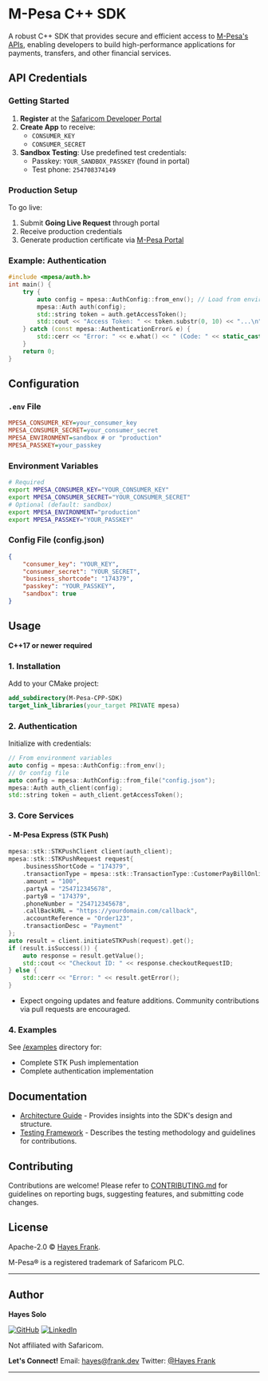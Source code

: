 # M-Pesa C++ SDK

A robust C++ SDK that provides secure and efficient access to [M-Pesa's APIs](https://developer.safaricom.co.ke/), enabling developers to build high-performance applications for payments, transfers, and other financial services.

## API Credentials
### Getting Started
1. **Register** at the [Safaricom Developer Portal](https://developer.safaricom.co.ke)
2. **Create App** to receive:
   - `CONSUMER_KEY`
   - `CONSUMER_SECRET`
3. **Sandbox Testing**: Use predefined test credentials:
   - Passkey: `YOUR_SANDBOX_PASSKEY` (found in portal)
   - Test phone: `254708374149`

### Production Setup
To go live:
1. Submit **Going Live Request** through portal
2. Receive production credentials
3. Generate production certificate via [M-Pesa Portal](https://developer.safaricom.co.ke/docs#going-live)

### Example: Authentication
```cpp
#include <mpesa/auth.h>
int main() {
    try {
        auto config = mpesa::AuthConfig::from_env(); // Load from environment variables
        mpesa::Auth auth(config);
        std::string token = auth.getAccessToken();
        std::cout << "Access Token: " << token.substr(0, 10) << "...\n";
    } catch (const mpesa::AuthenticationError& e) {
        std::cerr << "Error: " << e.what() << " (Code: " << static_cast<int>(e.getErrorCode()) << ")\n";
    }
    return 0;
}
```

## Configuration
### `.env` File
```ini
MPESA_CONSUMER_KEY=your_consumer_key
MPESA_CONSUMER_SECRET=your_consumer_secret
MPESA_ENVIRONMENT=sandbox # or "production"
MPESA_PASSKEY=your_passkey
```

### Environment Variables
```bash
# Required
export MPESA_CONSUMER_KEY="YOUR_CONSUMER_KEY"
export MPESA_CONSUMER_SECRET="YOUR_CONSUMER_SECRET"
# Optional (default: sandbox)
export MPESA_ENVIRONMENT="production"
export MPESA_PASSKEY="YOUR_PASSKEY"
```

### Config File (config.json)
```json
{
    "consumer_key": "YOUR_KEY",
    "consumer_secret": "YOUR_SECRET",
    "business_shortcode": "174379",
    "passkey": "YOUR_PASSKEY",
    "sandbox": true
}
```

## Usage
**C++17 or newer required**

### 1. Installation
Add to your CMake project:
```cmake
add_subdirectory(M-Pesa-CPP-SDK)
target_link_libraries(your_target PRIVATE mpesa)
```

### 2. Authentication
Initialize with credentials:
```cpp
// From environment variables
auto config = mpesa::AuthConfig::from_env(); 
// Or config file
auto config = mpesa::AuthConfig::from_file("config.json");
mpesa::Auth auth_client(config);
std::string token = auth_client.getAccessToken();
```

### 3. Core Services
#### - M-Pesa Express (STK Push)
```cpp
mpesa::stk::STKPushClient client(auth_client);
mpesa::stk::STKPushRequest request{
    .businessShortCode = "174379",
    .transactionType = mpesa::stk::TransactionType::CustomerPayBillOnline,
    .amount = "100",
    .partyA = "254712345678",
    .partyB = "174379",
    .phoneNumber = "254712345678",
    .callBackURL = "https://yourdomain.com/callback",
    .accountReference = "Order123",
    .transactionDesc = "Payment"
};
auto result = client.initiateSTKPush(request).get();
if (result.isSuccess()) {
    auto response = result.getValue();
    std::cout << "Checkout ID: " << response.checkoutRequestID;
} else {
    std::cerr << "Error: " << result.getError();
}
```
- Expect ongoing updates and feature additions. Community contributions via pull requests are encouraged.
### 4. Examples
See [/examples](examples/) directory for:
- Complete STK Push implementation
- Complete authentication implementation


##  Documentation
- [Architecture Guide](DOCUMENTATION.md) - Provides insights into the SDK's design and structure.
- [Testing Framework](DOCUMENTATION.md#tests-directory-tests) - Describes the testing methodology and guidelines for contributions.

##  Contributing
Contributions are welcome! Please refer to [CONTRIBUTING.md](CONTRIBUTING.md) for guidelines on reporting bugs, suggesting features, and submitting code changes.

##  License
Apache-2.0 © [Hayes Frank](https://github.com/Hayessolo).

M-Pesa® is a registered trademark of Safaricom PLC.

---

##  Author
**Hayes Solo**

[![GitHub](https://img.shields.io/badge/GitHub-Hayes-blue)](https://github.com/Hayessolo)
[![LinkedIn](https://img.shields.io/badge/LinkedIn-Hayes_Frank-blue)](https://linkedin.com/in/hayes-frank-b48700174)

Not affiliated with Safaricom.

**Let's Connect!**
 Email: [hayes@frank.dev](solohayes6@gmail.com)
 Twitter: [@Hayes Frank](https://twitter.com/@myworld_net)

---
```
